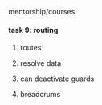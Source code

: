 mentorship/courses 

#### task 9: routing ####

1. routes

2. resolve data

3. can deactivate guards

4. breadcrums

